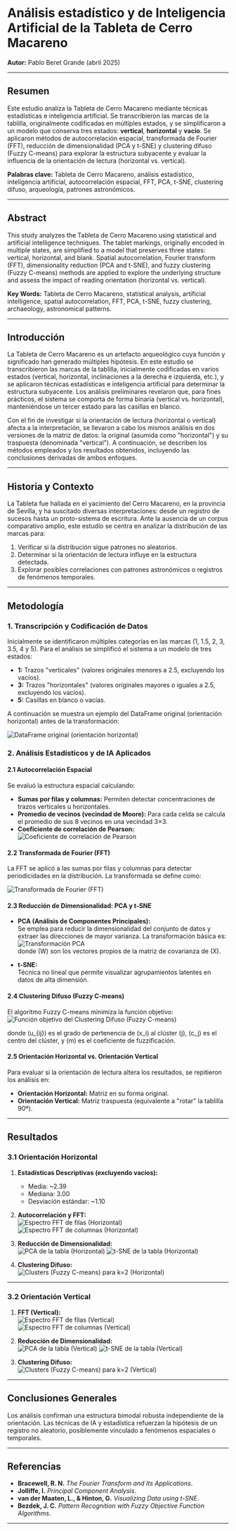 # Análisis estadístico y de Inteligencia Artificial de la Tableta de Cerro Macareno

**Autor:** Pablo Beret Grande (abril 2025)  

---

## Resumen

Este estudio analiza la Tableta de Cerro Macareno mediante técnicas estadísticas e inteligencia artificial. Se transcribieron las marcas de la tablilla, originalmente codificadas en múltiples estados, y se simplificaron a un modelo que conserva tres estados: **vertical**, **horizontal** y **vacío**. Se aplicaron métodos de autocorrelación espacial, transformada de Fourier (FFT), reducción de dimensionalidad (PCA y t-SNE) y clustering difuso (Fuzzy C-means) para explorar la estructura subyacente y evaluar la influencia de la orientación de lectura (horizontal vs. vertical).

**Palabras clave:** Tableta de Cerro Macareno, análisis estadístico, inteligencia artificial, autocorrelación espacial, FFT, PCA, t-SNE, clustering difuso, arqueología, patrones astronómicos.

---

## Abstract

This study analyzes the Tableta de Cerro Macareno using statistical and artificial intelligence techniques. The tablet markings, originally encoded in multiple states, are simplified to a model that preserves three states: vertical, horizontal, and blank. Spatial autocorrelation, Fourier transform (FFT), dimensionality reduction (PCA and t-SNE), and fuzzy clustering (Fuzzy C-means) methods are applied to explore the underlying structure and assess the impact of reading orientation (horizontal vs. vertical).

**Key Words:** Tableta de Cerro Macareno, statistical analysis, artificial intelligence, spatial autocorrelation, FFT, PCA, t-SNE, fuzzy clustering, archaeology, astronomical patterns.

---

## Introducción

La Tableta de Cerro Macareno es un artefacto arqueológico cuya función y significado han generado múltiples hipótesis. En este estudio se transcribieron las marcas de la tablilla, inicialmente codificadas en varios estados (vertical, horizontal, inclinaciones a la derecha e izquierda, etc.), y se aplicaron técnicas estadísticas e inteligencia artificial para determinar la estructura subyacente. Los análisis preliminares revelaron que, para fines prácticos, el sistema se comporta de forma binaria (vertical vs. horizontal), manteniéndose un tercer estado para las casillas en blanco.  

Con el fin de investigar si la orientación de lectura (horizontal o vertical) afecta a la interpretación, se llevaron a cabo los mismos análisis en dos versiones de la matriz de datos: la original (asumida como "horizontal") y su traspuesta (denominada "vertical"). A continuación, se describen los métodos empleados y los resultados obtenidos, incluyendo las conclusiones derivadas de ambos enfoques.

---

## Historia y Contexto

La Tableta fue hallada en el yacimiento del Cerro Macareno, en la provincia de Sevilla, y ha suscitado diversas interpretaciones: desde un registro de sucesos hasta un proto-sistema de escritura. Ante la ausencia de un corpus comparativo amplio, este estudio se centra en analizar la distribución de las marcas para:

1. Verificar si la distribución sigue patrones no aleatorios.  
2. Determinar si la orientación de lectura influye en la estructura detectada.  
3. Explorar posibles correlaciones con patrones astronómicos o registros de fenómenos temporales.

---

## Metodología

### 1. Transcripción y Codificación de Datos

Inicialmente se identificaron múltiples categorías en las marcas (1, 1.5, 2, 3, 3.5, 4 y 5). Para el análisis se simplificó el sistema a un modelo de tres estados:

- **1:** Trazos "verticales" (valores originales menores a 2.5, excluyendo los vacíos).  
- **3:** Trazos "horizontales" (valores originales mayores o iguales a 2.5, excluyendo los vacíos).  
- **5:** Casillas en blanco o vacías.

A continuación se muestra un ejemplo del DataFrame original (orientación horizontal) antes de la transformación:

![DataFrame original (orientación horizontal)](/data/dataframe_original_horizontal.PNG)

### 2. Análisis Estadísticos y de IA Aplicados

#### 2.1 Autocorrelación Espacial

Se evaluó la estructura espacial calculando:

- **Sumas por filas y columnas:** Permiten detectar concentraciones de trazos verticales u horizontales.
- **Promedio de vecinos (vecindad de Moore):** Para cada celda se calcula el promedio de sus 8 vecinos en una vecindad 3×3.
- **Coeficiente de correlación de Pearson:**  
  <img src="https://latex.codecogs.com/svg.image?r=\frac{\sum(x_i-\bar{x})(y_i-\bar{y})}{\sqrt{\sum(x_i-\bar{x})^2\sum(y_i-\bar{y})^2}}" alt="Coeficiente de correlación de Pearson" />

#### 2.2 Transformada de Fourier (FFT)

La FFT se aplicó a las sumas por filas y columnas para detectar periodicidades en la distribución. La transformada se define como:

<img src="https://latex.codecogs.com/svg.image?X(k)=\sum_{n=0}^{N-1}x(n)\,e^{-i\,2\pi\frac{k\,n}{N}}" alt="Transformada de Fourier (FFT)" />

#### 2.3 Reducción de Dimensionalidad: PCA y t-SNE

- **PCA (Análisis de Componentes Principales):**  
  Se emplea para reducir la dimensionalidad del conjunto de datos y extraer las direcciones de mayor varianza. La transformación básica es:  
  <img src="https://latex.codecogs.com/svg.image?Z=XW" alt="Transformación PCA" />  
  donde \(W\) son los vectores propios de la matriz de covarianza de \(X\).

- **t-SNE:**  
  Técnica no lineal que permite visualizar agrupamientos latentes en datos de alta dimensión.

#### 2.4 Clustering Difuso (Fuzzy C-means)

El algoritmo Fuzzy C-means minimiza la función objetivo:  
<img src="https://latex.codecogs.com/svg.image?J_m=\sum_{i=1}^{N}\sum_{j=1}^{C}u_{ij}^m\|x_i-c_j\|^2" alt="Función objetivo del Clustering Difuso (Fuzzy C-means)" />

donde \(u_{ij}\) es el grado de pertenencia de \(x_i\) al clúster \(j\), \(c_j\) es el centro del clúster, y \(m\) es el coeficiente de fuzzificación.

#### 2.5 Orientación Horizontal vs. Orientación Vertical

Para evaluar si la orientación de lectura altera los resultados, se repitieron los análisis en:
- **Orientación Horizontal:** Matriz en su forma original.  
- **Orientación Vertical:** Matriz traspuesta (equivalente a "rotar" la tablilla 90º).

---

## Resultados

### 3.1 Orientación Horizontal

1. **Estadísticas Descriptivas (excluyendo vacíos):**  
   - Media: ~2.39  
   - Mediana: 3.00  
   - Desviación estándar: ~1.10  

2. **Autocorrelación y FFT:**  
   ![Espectro FFT de filas (Horizontal)](/data/fft_filas_horizontal.PNG)
   ![Espectro FFT de columnas (Horizontal)](/data/fft_columnas_horizontal.PNG)

3. **Reducción de Dimensionalidad:**  
   ![PCA de la tabla (Horizontal)](/data/pca_horizontal.PNG)
   ![t-SNE de la tabla (Horizontal)](/data/tsne_horizontal.PNG)

4. **Clustering Difuso:**  
   ![Clusters (Fuzzy C-means) para k=2 (Horizontal)](/data/fuzzy_horizontal.PNG)

---

### 3.2 Orientación Vertical

1. **FFT (Vertical):**  
   ![Espectro FFT de filas (Vertical)](/data/fft_filas_vertical.PNG)
   ![Espectro FFT de columnas (Vertical)](/data/fft_columnas_vertical.PNG)

2. **Reducción de Dimensionalidad:**  
   ![PCA de la tabla (Vertical)](/data/pca_vertical.PNG)
   ![t-SNE de la tabla (Vertical)](/data/tsne_vertical.PNG)

3. **Clustering Difuso:**  
   ![Clusters (Fuzzy C-means) para k=2 (Vertical)](/data/fuzzy_vertical.PNG)

---

## Conclusiones Generales

Los análisis confirman una estructura bimodal robusta independiente de la orientación. Las técnicas de IA y estadística refuerzan la hipótesis de un registro no aleatorio, posiblemente vinculado a fenómenos espaciales o temporales.

---

## Referencias

- **Bracewell, R. N.** *The Fourier Transform and Its Applications*.  
- **Jolliffe, I.** *Principal Component Analysis*.  
- **van der Maaten, L., & Hinton, G.** *Visualizing Data using t-SNE*.  
- **Bezdek, J. C.** *Pattern Recognition with Fuzzy Objective Function Algorithms*.

---
